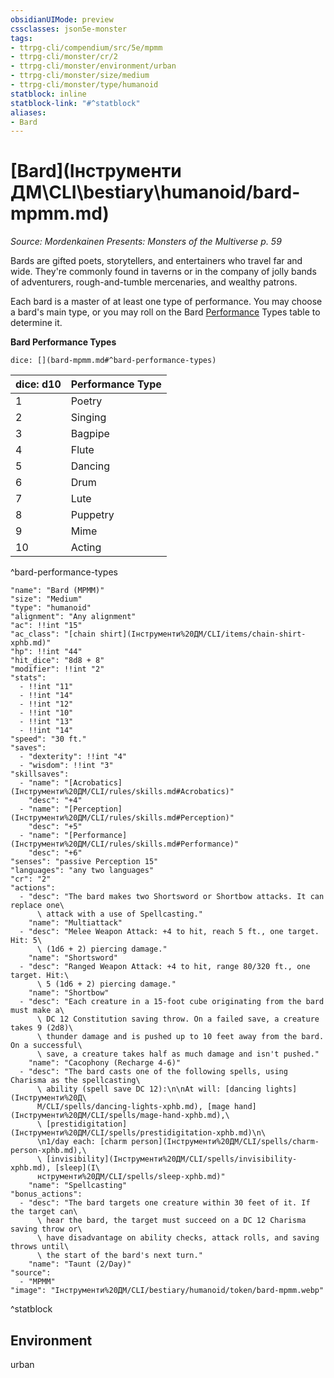 ```yaml
---
obsidianUIMode: preview
cssclasses: json5e-monster
tags:
- ttrpg-cli/compendium/src/5e/mpmm
- ttrpg-cli/monster/cr/2
- ttrpg-cli/monster/environment/urban
- ttrpg-cli/monster/size/medium
- ttrpg-cli/monster/type/humanoid
statblock: inline
statblock-link: "#^statblock"
aliases:
- Bard
---
```

# [Bard](Інструменти ДМ\CLI\bestiary\humanoid/bard-mpmm.md)
*Source: Mordenkainen Presents: Monsters of the Multiverse p. 59*  

Bards are gifted poets, storytellers, and entertainers who travel far and wide. They're commonly found in taverns or in the company of jolly bands of adventurers, rough-and-tumble mercenaries, and wealthy patrons.

Each bard is a master of at least one type of performance. You may choose a bard's main type, or you may roll on the Bard [Performance](Інструменти%20ДМ/CLI/rules/skills.md#Performance) Types table to determine it.

**Bard Performance Types**

`dice: [](bard-mpmm.md#^bard-performance-types)`

| dice: d10 | Performance Type |
|-----------|------------------|
| 1 | Poetry |
| 2 | Singing |
| 3 | Bagpipe |
| 4 | Flute |
| 5 | Dancing |
| 6 | Drum |
| 7 | Lute |
| 8 | Puppetry |
| 9 | Mime |
| 10 | Acting |
^bard-performance-types

```statblock
"name": "Bard (MPMM)"
"size": "Medium"
"type": "humanoid"
"alignment": "Any alignment"
"ac": !!int "15"
"ac_class": "[chain shirt](Інструменти%20ДМ/CLI/items/chain-shirt-xphb.md)"
"hp": !!int "44"
"hit_dice": "8d8 + 8"
"modifier": !!int "2"
"stats":
  - !!int "11"
  - !!int "14"
  - !!int "12"
  - !!int "10"
  - !!int "13"
  - !!int "14"
"speed": "30 ft."
"saves":
  - "dexterity": !!int "4"
  - "wisdom": !!int "3"
"skillsaves":
  - "name": "[Acrobatics](Інструменти%20ДМ/CLI/rules/skills.md#Acrobatics)"
    "desc": "+4"
  - "name": "[Perception](Інструменти%20ДМ/CLI/rules/skills.md#Perception)"
    "desc": "+5"
  - "name": "[Performance](Інструменти%20ДМ/CLI/rules/skills.md#Performance)"
    "desc": "+6"
"senses": "passive Perception 15"
"languages": "any two languages"
"cr": "2"
"actions":
  - "desc": "The bard makes two Shortsword or Shortbow attacks. It can replace one\
      \ attack with a use of Spellcasting."
    "name": "Multiattack"
  - "desc": "Melee Weapon Attack: +4 to hit, reach 5 ft., one target. Hit: 5\
      \ (1d6 + 2) piercing damage."
    "name": "Shortsword"
  - "desc": "Ranged Weapon Attack: +4 to hit, range 80/320 ft., one target. Hit:\
      \ 5 (1d6 + 2) piercing damage."
    "name": "Shortbow"
  - "desc": "Each creature in a 15-foot cube originating from the bard must make a\
      \ DC 12 Constitution saving throw. On a failed save, a creature takes 9 (2d8)\
      \ thunder damage and is pushed up to 10 feet away from the bard. On a successful\
      \ save, a creature takes half as much damage and isn't pushed."
    "name": "Cacophony (Recharge 4-6)"
  - "desc": "The bard casts one of the following spells, using Charisma as the spellcasting\
      \ ability (spell save DC 12):\n\nAt will: [dancing lights](Інструменти%20Д\
      М/CLI/spells/dancing-lights-xphb.md), [mage hand](Інструменти%20ДМ/CLI/spells/mage-hand-xphb.md),\
      \ [prestidigitation](Інструменти%20ДМ/CLI/spells/prestidigitation-xphb.md)\n\
      \n1/day each: [charm person](Інструменти%20ДМ/CLI/spells/charm-person-xphb.md),\
      \ [invisibility](Інструменти%20ДМ/CLI/spells/invisibility-xphb.md), [sleep](І\
      нструменти%20ДМ/CLI/spells/sleep-xphb.md)"
    "name": "Spellcasting"
"bonus_actions":
  - "desc": "The bard targets one creature within 30 feet of it. If the target can\
      \ hear the bard, the target must succeed on a DC 12 Charisma saving throw or\
      \ have disadvantage on ability checks, attack rolls, and saving throws until\
      \ the start of the bard's next turn."
    "name": "Taunt (2/Day)"
"source":
  - "MPMM"
"image": "Інструменти%20ДМ/CLI/bestiary/humanoid/token/bard-mpmm.webp"
```
^statblock

## Environment

urban